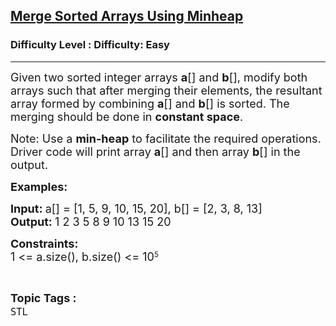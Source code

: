 <h2><a href="https://www.geeksforgeeks.org/problems/merge-sorted-arrays-using-minheap--114218/1?page=4&status=unsolved&sortBy=accuracy">Merge Sorted Arrays Using Minheap</a></h2><h3>Difficulty Level : Difficulty: Easy</h3><hr><div class="problems_problem_content__Xm_eO"><p><span style="font-size: 18px;">Given two sorted integer arrays <strong>a</strong>[] and <strong>b</strong>[], modify both arrays such that after merging their elements, the resultant array formed by combining <strong>a</strong>[] and <strong>b</strong>[] is sorted. The merging should be done in <strong>constant space</strong>.</span></p>
<p><span style="font-size: 18px;">Note: Use a <strong>min-heap</strong> to facilitate the required operations. Driver code will print array <strong>a</strong>[] and then array <strong>b</strong>[] in the output.</span></p>
<p><span style="font-size: 18px;"><strong>Examples:</strong></span></p>
<p><span style="font-size: 18px;"><strong>Input: </strong>a[] = [1, 5, 9, 10, 15, 20], b[] = [2, 3, 8, 13]<br><strong>Output: </strong></span><span style="font-size: 18px;"><span style="font-size: 18px;">1 2 3 5 8 9 10 13 15 20&nbsp;&nbsp;</span></span></p>
<p><strong style="font-size: 18px;">Constraints:</strong><br style="font-size: 18px;"><span style="font-size: 18px;">1 &lt;= a.size(), b.size() &lt;= 10</span><sup>5</sup></p></div><br><p><span style=font-size:18px><strong>Topic Tags : </strong><br><code>STL</code>&nbsp;